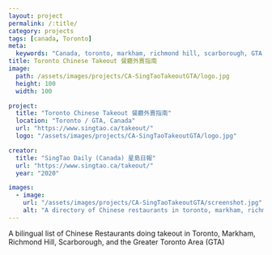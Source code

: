 ```yaml
---
layout: project
permalink: /:title/
category: projects
tags: [canada, Toronto]
meta:
  keywords: "Canada, toronto, markham, richmond hill, scarborough, GTA, chinese food"
title: Toronto Chinese Takeout 餐廳外賣指南
image:
  path: /assets/images/projects/CA-SingTaoTakeoutGTA/logo.jpg
  height: 100
  width: 100

project:
  title: "Toronto Chinese Takeout 餐廳外賣指南"
  location: "Toronto / GTA, Canada"
  url: "https://www.singtao.ca/takeout/"
  logo: "/assets/images/projects/CA-SingTaoTakeoutGTA/logo.jpg"

creator:
  title: "SingTao Daily (Canada) 星島日報"
  url: "https://www.singtao.ca/takeout/"
  year: "2020"

images:
  - image:
    url: "/assets/images/projects/CA-SingTaoTakeoutGTA/screenshot.jpg"
    alt: "A directory of Chinese restaurants in toronto, markham, richmond hill, scarborough, and the GTA"
---
```

<p>A bilingual list of Chinese Restaurants doing takeout in Toronto, Markham, Richmond Hill, Scarborough, and the Greater Toronto Area (GTA)</p>
